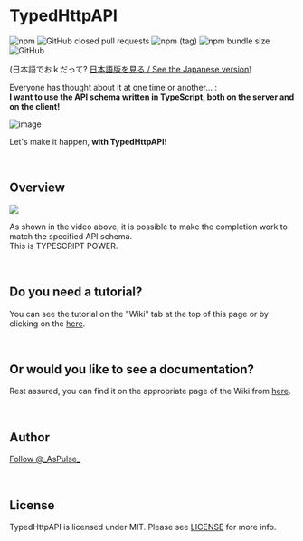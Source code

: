 # TypedHttpAPI
![npm](https://img.shields.io/npm/dw/typed-http-api?color=%23c9003d&style=flat-square&label=Downloads)
![GitHub closed pull requests](https://img.shields.io/github/issues-pr-closed/aspulse/TypedHTTPAPI?color=%23c9003d&label=Pull%20Requests&style=flat-square)
![npm (tag)](https://img.shields.io/npm/v/typed-http-api/rc?style=flat-square)
![npm bundle size](https://img.shields.io/bundlephobia/min/typed-http-api?style=flat-square)
![GitHub](https://img.shields.io/github/license/aspulse/TypedHTTPAPI?style=flat-square)  

(日本語でおｋだって? [日本語版を見る / See the Japanese version](./README_JA.md))

Everyone has thought about it at one time or another... :  
**I want to use the API schema written in TypeScript, both on the server and on the client!**

![image](https://user-images.githubusercontent.com/84216737/175767670-9c6ffc4f-25da-43cb-8bca-e58a13928f0d.png)


Let's make it happen, **with TypedHttpAPI!**

<br>

## Overview
![](https://user-images.githubusercontent.com/84216737/175768210-e444a823-ec20-4984-8a8b-23855d42fdef.gif)  

As shown in the video above, it is possible to make the completion work to match the specified API schema.  
This is TYPESCRIPT POWER.

<br>

## Do you need a tutorial?
You can see the tutorial on the "Wiki" tab at the top of this page or by clicking on the [here](https://github.com/AsPulse/TypedHttpAPI/wiki/Tutorial).

<br>

## Or would you like to see a documentation?
Rest assured, you can find it on the appropriate page of the Wiki from [here](https://github.com/AsPulse/TypedHttpAPI/wiki/Documentation).

<br>

## Author
[Follow @\_AsPulse\_](https://twitter.com/_AsPulse_?ref_src=twsrc%5Etfw)

<br>

## License
TypedHttpAPI is licensed under MIT. Please see [LICENSE](./LICENSE) for more info.
